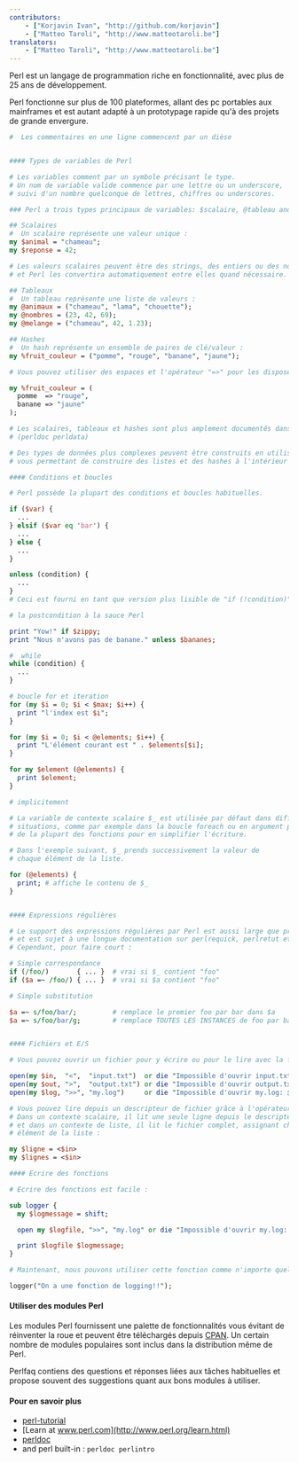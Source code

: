 ```yaml
---
contributors:
    - ["Korjavin Ivan", "http://github.com/korjavin"]
    - ["Matteo Taroli", "http://www.matteotaroli.be"]
translators:
    - ["Matteo Taroli", "http://www.matteotaroli.be"]
---
```

Perl est un langage de programmation riche en fonctionnalité, avec plus de 25 ans de développement.

Perl fonctionne sur plus de 100 plateformes, allant des pc portables aux mainframes et
est autant adapté à un prototypage rapide qu'à des projets de grande envergure.

```perl
#  Les commentaires en une ligne commencent par un dièse


#### Types de variables de Perl

# Les variables comment par un symbole précisant le type.
# Un nom de variable valide commence par une lettre ou un underscore,
# suivi d'un nombre quelconque de lettres, chiffres ou underscores.

### Perl a trois types principaux de variables: $scalaire, @tableau and %hash

## Scalaires
#  Un scalaire représente une valeur unique :
my $animal = "chameau";
my $reponse = 42;

# Les valeurs scalaires peuvent être des strings, des entiers ou des nombres à virgule flottante
# et Perl les convertira automatiquement entre elles quand nécessaire.

## Tableaux
#  Un tableau représente une liste de valeurs :
my @animaux = ("chameau", "lama", "chouette");
my @nombres = (23, 42, 69);
my @melange = ("chameau", 42, 1.23);

## Hashes
#  Un hash représente un ensemble de paires de clé/valeur :
my %fruit_couleur = ("pomme", "rouge", "banane", "jaune");

# Vous pouvez utiliser des espaces et l'opérateur "=>" pour les disposer plus joliment :

my %fruit_couleur = (
  pomme  => "rouge",
  banane => "jaune"
);

# Les scalaires, tableaux et hashes sont plus amplement documentés dans le perldata
# (perldoc perldata)

# Des types de données plus complexes peuvent être construits en utilisant des références,
# vous permettant de construire des listes et des hashes à l'intérieur d'autres listes et hashes.

#### Conditions et boucles

# Perl possède la plupart des conditions et boucles habituelles.

if ($var) {
  ...
} elsif ($var eq 'bar') {
  ...
} else {
  ...
}

unless (condition) {
  ...
}
# Ceci est fourni en tant que version plus lisible de "if (!condition)"

# la postcondition à la sauce Perl

print "Yow!" if $zippy;
print "Nous n'avons pas de banane." unless $bananes;

#  while
while (condition) {
  ...
}

# boucle for et iteration
for (my $i = 0; $i < $max; $i++) {
  print "l'index est $i";
}

for (my $i = 0; $i < @elements; $i++) {
  print "L'élément courant est " . $elements[$i];
}

for my $element (@elements) {
  print $element;
}

# implicitement

# La variable de contexte scalaire $_ est utilisée par défaut dans différentes
# situations, comme par exemple dans la boucle foreach ou en argument par défaut
# de la plupart des fonctions pour en simplifier l'écriture.

# Dans l'exemple suivant, $_ prends successivement la valeur de
# chaque élément de la liste.

for (@elements) {
  print; # affiche le contenu de $_
}


#### Expressions régulières

# Le support des expressions régulières par Perl est aussi large que profond
# et est sujet à une longue documentation sur perlrequick, perlretut et ailleurs.
# Cependant, pour faire court :

# Simple correspondance
if (/foo/)       { ... }  # vrai si $_ contient "foo"
if ($a =~ /foo/) { ... }  # vrai si $a contient "foo"

# Simple substitution

$a =~ s/foo/bar/;         # remplace le premier foo par bar dans $a
$a =~ s/foo/bar/g;        # remplace TOUTES LES INSTANCES de foo par bar dans $a


#### Fichiers et E/S

# Vous pouvez ouvrir un fichier pour y écrire ou pour le lire avec la fonction "open()".

open(my $in,  "<",  "input.txt")  or die "Impossible d'ouvrir input.txt: $!";
open(my $out, ">",  "output.txt") or die "Impossible d'ouvrir output.txt: $!";
open(my $log, ">>", "my.log")     or die "Impossible d'ouvrir my.log: $!";

# Vous pouvez lire depuis un descripteur de fichier grâce à l'opérateur "<>".
# Dans un contexte scalaire, il lit une seule ligne depuis le descripteur de fichier
# et dans un contexte de liste, il lit le fichier complet, assignant chaque ligne à un
# élément de la liste :

my $ligne = <$in>
my $lignes = <$in>

#### Ecrire des fonctions

# Ecrire des fonctions est facile :

sub logger {
  my $logmessage = shift;

  open my $logfile, ">>", "my.log" or die "Impossible d'ouvrir my.log: $!";

  print $logfile $logmessage;
}

# Maintenant, nous pouvons utiliser cette fonction comme n'importe quelle fonction intégrée :

logger("On a une fonction de logging!!");
```

#### Utiliser des modules Perl

Les modules Perl fournissent une palette de fonctionnalités vous évitant de réinventer la roue et peuvent être téléchargés depuis [CPAN](http://www.cpan.org/). Un certain nombre de modules populaires sont inclus dans la distribution même de Perl.

Perlfaq contiens des questions et réponses liées aux tâches habituelles et propose souvent des suggestions quant aux bons modules à utiliser.

#### Pour en savoir plus

 - [perl-tutorial](http://perl-tutorial.org/)
 - [Learn at www.perl.com](http://www.perl.org/learn.html)
 - [perldoc](http://perldoc.perl.org/)
 - and perl built-in : `perldoc perlintro`
